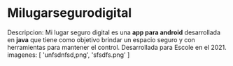 # Milugarsegurodigital
Descripcion: Mi lugar seguro digital es una <strong>app para android</strong> desarrollada en <strong>java</strong> que tiene como objetivo brindar un espacio seguro y con herramientas para mantener el control. Desarrollada para Escole en el 2021.
<br>
imagenes: [
'unfsdnfsd,png',
'sfsdfs.png'
]
